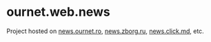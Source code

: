 # ournet.web.news

Project hosted on [news.ournet.ro](http://news.ournet.ro), [news.zborg.ru](http://news.zborg.ru), [news.click.md](http://news.click.md), etc.
